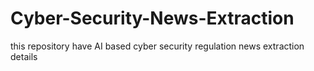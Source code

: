 # Cyber-Security-News-Extraction
this repository have AI based cyber security regulation news extraction details
